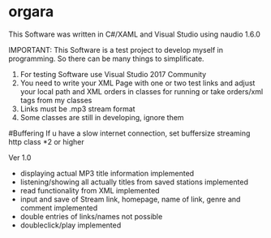 # orgara

This Software was written in C#/XAML and Visual Studio using naudio 1.6.0

IMPORTANT: This Software is a test project to develop myself in programming. So there can be many things to simplificate.

1. For testing Software use Visual Studio 2017 Community
2. You need to write your XML Page with one or two test links and adjust your local path and XML orders in classes for running or
   take orders/xml tags from my classes
3. Links must be .mp3 stream format
4. Some classes are still in developing, ignore them

#Buffering
If u have a slow internet connection, set buffersize streaming http class *2 or higher



Ver 1.0 

- displaying actual MP3 title information implemented
- listening/showing all actually titles from saved stations implemented
- read functionality from XML implemented
- input and save of  Stream link, homepage, name of link, genre and comment implemented
- double entries of links/names not possible
- doubleclick/play implemented




